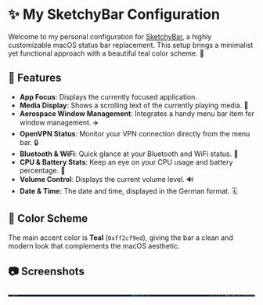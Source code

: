 # ✨ My SketchyBar Configuration

Welcome to my personal configuration for [SketchyBar](https://github.com/TimAnthonyAlexander/.sketchybar), a highly customizable macOS status bar replacement.
This setup brings a minimalist yet functional approach with a beautiful teal color scheme. 🎨

## 🌟 Features

- **App Focus**: Displays the currently focused application.
- **Media Display**: Shows a scrolling text of the currently playing media. 🎵
- **Aerospace Window Management**: Integrates a handy menu bar item for window management. ✈️
- **OpenVPN Status**: Monitor your VPN connection directly from the menu bar. 🔒
- **Bluetooth & WiFi**: Quick glance at your Bluetooth and WiFi status. 📶
- **CPU & Battery Stats**: Keep an eye on your CPU usage and battery percentage. 🔋
- **Volume Control**: Displays the current volume level. 🔊
- **Date & Time**: The date and time, displayed in the German format. 🗓️

## 🎨 Color Scheme

The main accent color is **Teal** (`0xff2cf9ed`), giving the bar a clean and modern look that complements the macOS aesthetic.

##  📷 Screenshots

![SketchyBar Menu](screenshot.png)

